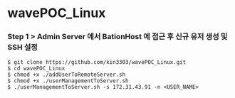# wavePOC_Linux


### Step 1 > Admin Server 에서 BationHost 에 접근 후 신규 유저 생성 및 SSH 설정

```console
$ git clone https://github.com/kin3303/wavePOC_Linux.git
$ cd wavePOC_Linux
$ chmod +x ./addUserToRemoteServer.sh
$ chmod +x ./userManagementToServer.sh
$ ./userManagementToServer.sh -s 172.31.43.91 -n <USER_NAME>
```
